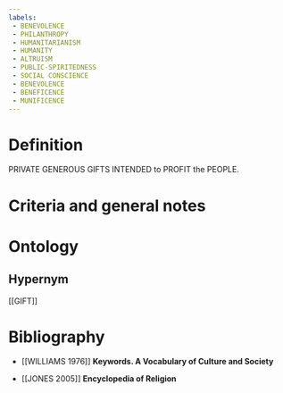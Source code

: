 ```yaml
---
labels: 
 - BENEVOLENCE
 - PHILANTHROPY
 - HUMANITARIANISM
 - HUMANITY
 - ALTRUISM
 - PUBLIC-SPIRITEDNESS
 - SOCIAL CONSCIENCE
 - BENEVOLENCE
 - BENEFICENCE
 - MUNIFICENCE
---
```


# Definition
PRIVATE GENEROUS GIFTS INTENDED to PROFIT the PEOPLE.
# Criteria and general notes
# Ontology

## Hypernym
[[GIFT]]
# Bibliography
- [[WILLIAMS 1976]]
**Keywords.  A Vocabulary of Culture and Society** 

- [[JONES 2005]]
**Encyclopedia of Religion** 
